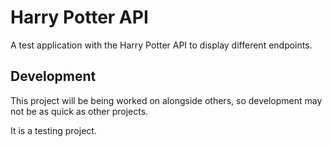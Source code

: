 # Harry Potter API

A test application with the Harry Potter API to display different endpoints. 

## Development

This project will be being worked on alongside others, so development may not be as quick as other projects. 

It is a testing project. 